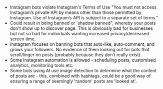 - Instagram bots violate Instagram's Terms of Use "You must not access Instagram’s private API by means
other than those permitted by Instagram. Use of Instagram’s API is subject to a separate set of terms."  
- Could result in being banned or 'shadow banned", whereby your posts don't show up to discover page. 
This is obviously bad for businesses but not so bad for individuals wanting increased privacy/decreased screen time. 
- Instagram focuses on banning bots that auto-like, auto-comment, and grows your followers. No evidence of them looking 
out for bots that scroll/linger on posts (probably because they don’t really exist). 
- Some Instagram automation is allowed - scheduling posts, customised analytics, monitoring tools etc.  
- Some bots using AI use image detection to determine what the content of posts are - this, combined with hashtags, 
could be a good way of ensuring a range of seemingly 'random' posts are 'looked at'.

